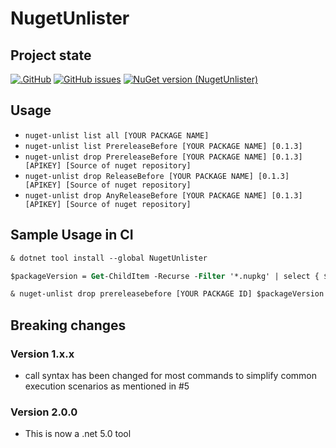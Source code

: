 # NugetUnlister

## Project state

[![.GitHub](https://github.com/taori/NugetUnlister/actions/workflows/dotnet.yml/badge.svg)](https://github.com/taori/NugetUnlister/actions/workflows/dotnet.yml)
[![GitHub issues](https://img.shields.io/github/issues/taori/NugetUnlister)](https://github.com/taori/NugetUnlister/issues)
[![NuGet version (NugetUnlister)](https://img.shields.io/nuget/v/NugetUnlister.svg)](https://www.nuget.org/packages/NugetUnlister/)

## Usage

- `nuget-unlist list all [YOUR PACKAGE NAME]`
- `nuget-unlist list PrereleaseBefore [YOUR PACKAGE NAME] [0.1.3] `
- `nuget-unlist drop PrereleaseBefore [YOUR PACKAGE NAME] [0.1.3] [APIKEY] [Source of nuget repository]`
- `nuget-unlist drop ReleaseBefore [YOUR PACKAGE NAME] [0.1.3] [APIKEY] [Source of nuget repository]`
- `nuget-unlist drop AnyReleaseBefore [YOUR PACKAGE NAME] [0.1.3] [APIKEY] [Source of nuget repository]`

## Sample Usage in CI

```ps
& dotnet tool install --global NugetUnlister

$packageVersion = Get-ChildItem -Recurse -Filter '*.nupkg' | select { $_.Name } -ExpandProperty Name -First 1 | Select-String -Pattern "\d[\d\w\.\+-]+(?=.nupkg)" | %{$_.Matches.Value}

& nuget-unlist drop prereleasebefore [YOUR PACKAGE ID] $packageVersion $(nugetApiKey)
```

## Breaking changes

### Version 1.x.x
- call syntax has been changed for most commands to simplify common execution scenarios as mentioned in #5

### Version 2.0.0
- This is now a .net 5.0 tool

